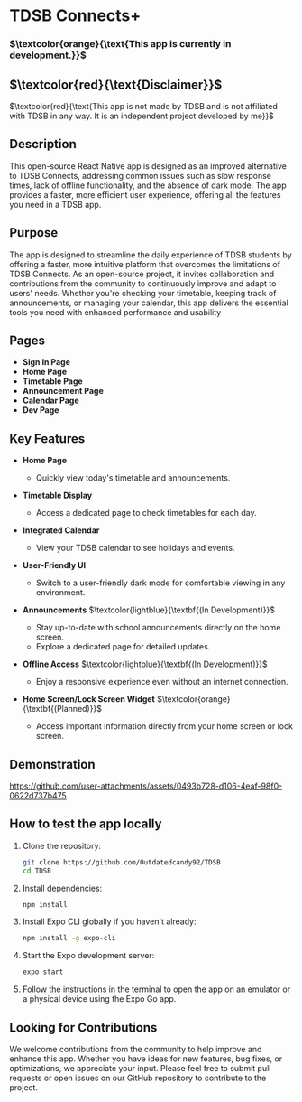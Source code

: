 # TDSB Connects+

### $\textcolor{orange}{\text{This app is currently in development.}}$
## $\textcolor{red}{\text{Disclaimer}}$

$\textcolor{red}{\text{This app is not made by TDSB and is not affiliated with TDSB in any way. It is an independent project developed by me}}$
## Description

This open-source React Native app is designed as an improved alternative to TDSB Connects, addressing common issues such as slow response times, lack of offline functionality, and the absence of dark mode. The app provides a faster, more efficient user experience, offering all the features you need in a TDSB app.

## Purpose

The app is designed to streamline the daily experience of TDSB students by offering a faster, more intuitive platform that overcomes the limitations of TDSB Connects. As an open-source project, it invites collaboration and contributions from the community to continuously improve and adapt to users' needs. Whether you're checking your timetable, keeping track of announcements, or managing your calendar, this app delivers the essential tools you need with enhanced performance and usability


## Pages

- **Sign In Page**
- **Home Page**
- **Timetable Page**
- **Announcement Page**
- **Calendar Page**
- **Dev Page**

## Key Features

- **Home Page**
    - Quickly view today's timetable and announcements.

- **Timetable Display**
    - Access a dedicated page to check timetables for each day.

- **Integrated Calendar**
    - View your TDSB calendar to see holidays and events.

- **User-Friendly UI**
    - Switch to a user-friendly dark mode for comfortable viewing in any environment.

- **Announcements** $\textcolor{lightblue}{\textbf{(In Development)}}$
    - Stay up-to-date with school announcements directly on the home screen.
    - Explore a dedicated page for detailed updates.

- **Offline Access** $\textcolor{lightblue}{\textbf{(In Development)}}$
    - Enjoy a responsive experience even without an internet connection.

- **Home Screen/Lock Screen Widget** $\textcolor{orange}{\textbf{(Planned)}}$
    - Access important information directly from your home screen or lock screen.

## Demonstration

https://github.com/user-attachments/assets/0493b728-d106-4eaf-98f0-0622d737b475



## How to test the app locally

1. Clone the repository:
     ```sh
     git clone https://github.com/Outdatedcandy92/TDSB
     cd TDSB
     ```

2. Install dependencies:
     ```sh
     npm install
     ```

3. Install Expo CLI globally if you haven't already:
     ```sh
     npm install -g expo-cli
     ```

4. Start the Expo development server:
     ```sh
     expo start
     ```

5. Follow the instructions in the terminal to open the app on an emulator or a physical device using the Expo Go app.

## Looking for Contributions

We welcome contributions from the community to help improve and enhance this app. Whether you have ideas for new features, bug fixes, or optimizations, we appreciate your input. Please feel free to submit pull requests or open issues on our GitHub repository to contribute to the project.

